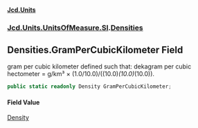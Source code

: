 #### [Jcd.Units](index 'index')
### [Jcd.Units.UnitsOfMeasure.SI](Jcd.Units.UnitsOfMeasure.SI 'Jcd.Units.UnitsOfMeasure.SI').[Densities](Densities 'Jcd.Units.UnitsOfMeasure.SI.Densities')

## Densities.GramPerCubicKilometer Field

gram per cubic kilometer defined such that: dekagram per cubic hectometer = g/km³ ×
(1.0/10.0)/((10.0)*(10.0)*(10.0)).

```csharp
public static readonly Density GramPerCubicKilometer;
```

#### Field Value
[Density](Density 'Jcd.Units.UnitTypes.Density')
